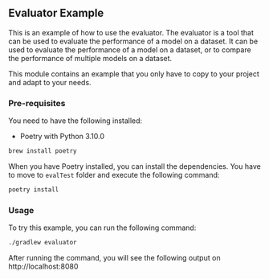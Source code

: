 ## Evaluator Example

This is an example of how to use the evaluator. The evaluator is a tool that 
can be used to evaluate the performance of a model on a dataset. 
It can be used to evaluate the performance of a model on a dataset, 
or to compare the performance of multiple models on a dataset.

This module contains an example that you only have to copy to your project and 
adapt to your needs. 

### Pre-requisites

You need to have the following installed:

- Poetry with Python 3.10.0

```bash
brew install poetry
```

When you have Poetry installed, you can install the dependencies. You have to
move to `evalTest` folder and execute the following command:

```bash
poetry install
```

### Usage

To try this example, you can run the following command:

```bash
./gradlew evaluator
```

After running the command, you will see the following output on
http://localhost:8080
